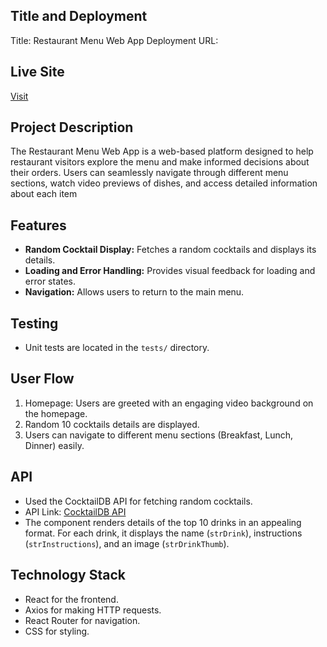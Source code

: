  ## Title and Deployment
Title: Restaurant Menu Web App
Deployment URL:

## Live Site
[Visit ](https://www.com)

##  Project Description
The Restaurant Menu Web App is a web-based platform designed to help restaurant visitors explore the menu and make informed decisions about their orders. Users can seamlessly navigate through different menu sections, watch video previews of dishes, and access detailed information about each item

## Features
- **Random Cocktail Display:** Fetches a random cocktails and displays its details.
- **Loading and Error Handling:** Provides visual feedback for loading and error states.
- **Navigation:** Allows users to return to the main menu.

## Testing
- Unit tests are located in the `tests/` directory.

## User Flow
1. Homepage: Users are greeted with an engaging video background on the homepage.
2. Random  10 cocktails details are displayed.
3.  Users can navigate to different menu sections (Breakfast, Lunch, Dinner) easily.

## API
- Used the CocktailDB API for fetching random cocktails.
- API Link: [CocktailDB API](https://www.thecocktaildb.com/api/json/v1/1/random.php)
- The component renders details of the top 10 drinks in an appealing format. For each drink, it displays the name (`strDrink`), instructions (`strInstructions`), and an image (`strDrinkThumb`).

## Technology Stack
- React for the frontend.
- Axios for making HTTP requests.
- React Router for navigation.
- CSS for styling.

